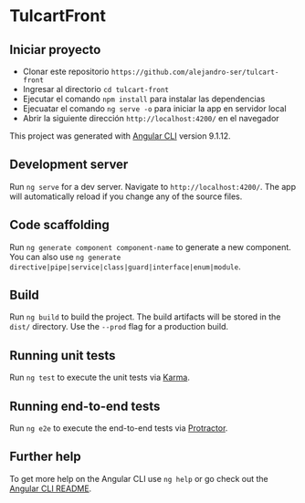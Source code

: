 # TulcartFront

## Iniciar proyecto

- Clonar este repositorio `https://github.com/alejandro-ser/tulcart-front`
- Ingresar al directorio `cd tulcart-front`
- Ejecutar el comando `npm install` para instalar las dependencias
- Ejecuatar el comando `ng serve -o` para iniciar la app en servidor local
- Abrir la siguiente dirección `http://localhost:4200/` en el navegador



This project was generated with [Angular CLI](https://github.com/angular/angular-cli) version 9.1.12.

## Development server

Run `ng serve` for a dev server. Navigate to `http://localhost:4200/`. The app will automatically reload if you change any of the source files.

## Code scaffolding

Run `ng generate component component-name` to generate a new component. You can also use `ng generate directive|pipe|service|class|guard|interface|enum|module`.

## Build

Run `ng build` to build the project. The build artifacts will be stored in the `dist/` directory. Use the `--prod` flag for a production build.

## Running unit tests

Run `ng test` to execute the unit tests via [Karma](https://karma-runner.github.io).

## Running end-to-end tests

Run `ng e2e` to execute the end-to-end tests via [Protractor](http://www.protractortest.org/).

## Further help

To get more help on the Angular CLI use `ng help` or go check out the [Angular CLI README](https://github.com/angular/angular-cli/blob/master/README.md).
